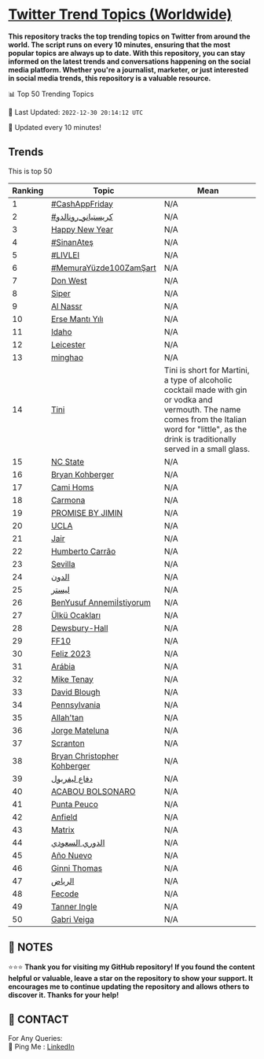 [Twitter Trend Topics (Worldwide)](https://github.com/ErcinDedeoglu/Twitter-Trend-Topics)
==========

**This repository tracks the top trending topics on Twitter from around the world. 
The script runs on every 10 minutes, ensuring that the most popular topics are always up to date. 
With this repository, you can stay informed on the latest trends and conversations happening on the social media platform. 
Whether you're a journalist, marketer, or just interested in social media trends, this repository is a valuable resource.**


📊 Top 50 Trending Topics

📆 Last Updated: `2022-12-30 20:14:12 UTC`

🔧 Updated every 10 minutes!


## Trends

This is top 50

| Ranking | Topic | Mean |
| ------- | ------------ | ------------ |
| 1 | [#CashAppFriday](http://twitter.com/search?q=%23CashAppFriday) | N/A |
| 2 | [#كريستيانو_رونالدو](http://twitter.com/search?q=%23%d9%83%d8%b1%d9%8a%d8%b3%d8%aa%d9%8a%d8%a7%d9%86%d9%88_%d8%b1%d9%88%d9%86%d8%a7%d9%84%d8%af%d9%88) | N/A |
| 3 | [Happy New Year](http://twitter.com/search?q=Happy+New+Year) | N/A |
| 4 | [#SinanAteş](http://twitter.com/search?q=%23SinanAte%c5%9f) | N/A |
| 5 | [#LIVLEI](http://twitter.com/search?q=%23LIVLEI) | N/A |
| 6 | [#MemuraYüzde100ZamŞart](http://twitter.com/search?q=%23MemuraY%c3%bczde100Zam%c5%9eart) | N/A |
| 7 | [Don West](http://twitter.com/search?q=Don+West) | N/A |
| 8 | [Siper](http://twitter.com/search?q=Siper) | N/A |
| 9 | [Al Nassr](http://twitter.com/search?q=Al+Nassr) | N/A |
| 10 | [Erse Mantı Yılı](http://twitter.com/search?q=Erse+Mant%c4%b1+Y%c4%b1l%c4%b1) | N/A |
| 11 | [Idaho](http://twitter.com/search?q=Idaho) | N/A |
| 12 | [Leicester](http://twitter.com/search?q=Leicester) | N/A |
| 13 | [minghao](http://twitter.com/search?q=minghao) | N/A |
| 14 | [Tini](http://twitter.com/search?q=Tini) | Tini is short for Martini, a type of alcoholic cocktail made with gin or vodka and vermouth. The name comes from the Italian word for "little", as the drink is traditionally served in a small glass. |
| 15 | [NC State](http://twitter.com/search?q=NC+State) | N/A |
| 16 | [Bryan Kohberger](http://twitter.com/search?q=Bryan+Kohberger) | N/A |
| 17 | [Cami Homs](http://twitter.com/search?q=Cami+Homs) | N/A |
| 18 | [Carmona](http://twitter.com/search?q=Carmona) | N/A |
| 19 | [PROMISE BY JIMIN](http://twitter.com/search?q=PROMISE+BY+JIMIN) | N/A |
| 20 | [UCLA](http://twitter.com/search?q=UCLA) | N/A |
| 21 | [Jair](http://twitter.com/search?q=Jair) | N/A |
| 22 | [Humberto Carrão](http://twitter.com/search?q=Humberto+Carr%c3%a3o) | N/A |
| 23 | [Sevilla](http://twitter.com/search?q=Sevilla) | N/A |
| 24 | [الدون](http://twitter.com/search?q=%d8%a7%d9%84%d8%af%d9%88%d9%86) | N/A |
| 25 | [ليستر](http://twitter.com/search?q=%d9%84%d9%8a%d8%b3%d8%aa%d8%b1) | N/A |
| 26 | [BenYusuf Annemiİstiyorum](http://twitter.com/search?q=BenYusuf+Annemi%c4%b0stiyorum) | N/A |
| 27 | [Ülkü Ocakları](http://twitter.com/search?q=%c3%9clk%c3%bc+Ocaklar%c4%b1) | N/A |
| 28 | [Dewsbury-Hall](http://twitter.com/search?q=Dewsbury-Hall) | N/A |
| 29 | [FF10](http://twitter.com/search?q=FF10) | N/A |
| 30 | [Feliz 2023](http://twitter.com/search?q=Feliz+2023) | N/A |
| 31 | [Arábia](http://twitter.com/search?q=Ar%c3%a1bia) | N/A |
| 32 | [Mike Tenay](http://twitter.com/search?q=Mike+Tenay) | N/A |
| 33 | [David Blough](http://twitter.com/search?q=David+Blough) | N/A |
| 34 | [Pennsylvania](http://twitter.com/search?q=Pennsylvania) | N/A |
| 35 | [Allah'tan](http://twitter.com/search?q=Allah%27tan) | N/A |
| 36 | [Jorge Mateluna](http://twitter.com/search?q=Jorge+Mateluna) | N/A |
| 37 | [Scranton](http://twitter.com/search?q=Scranton) | N/A |
| 38 | [Bryan Christopher Kohberger](http://twitter.com/search?q=Bryan+Christopher+Kohberger) | N/A |
| 39 | [دفاع ليفربول](http://twitter.com/search?q=%d8%af%d9%81%d8%a7%d8%b9+%d9%84%d9%8a%d9%81%d8%b1%d8%a8%d9%88%d9%84) | N/A |
| 40 | [ACABOU BOLSONARO](http://twitter.com/search?q=ACABOU+BOLSONARO) | N/A |
| 41 | [Punta Peuco](http://twitter.com/search?q=Punta+Peuco) | N/A |
| 42 | [Anfield](http://twitter.com/search?q=Anfield) | N/A |
| 43 | [Matrix](http://twitter.com/search?q=Matrix) | N/A |
| 44 | [الدوري السعودي](http://twitter.com/search?q=%d8%a7%d9%84%d8%af%d9%88%d8%b1%d9%8a+%d8%a7%d9%84%d8%b3%d8%b9%d9%88%d8%af%d9%8a) | N/A |
| 45 | [Año Nuevo](http://twitter.com/search?q=A%c3%b1o+Nuevo) | N/A |
| 46 | [Ginni Thomas](http://twitter.com/search?q=Ginni+Thomas) | N/A |
| 47 | [الرياض](http://twitter.com/search?q=%d8%a7%d9%84%d8%b1%d9%8a%d8%a7%d8%b6) | N/A |
| 48 | [Fecode](http://twitter.com/search?q=Fecode) | N/A |
| 49 | [Tanner Ingle](http://twitter.com/search?q=Tanner+Ingle) | N/A |
| 50 | [Gabri Veiga](http://twitter.com/search?q=Gabri+Veiga) | N/A |




## 📝 NOTES

⭐⭐⭐ **Thank you for visiting my GitHub repository! If you found the content helpful or valuable, leave a star on the repository to show your support. It encourages me to continue updating the repository and allows others to discover it. Thanks for your help!**

## 📨 CONTACT

 For Any Queries:  
            🏓 Ping Me : [LinkedIn](https://www.linkedin.com/in/ercindedeoglu/)